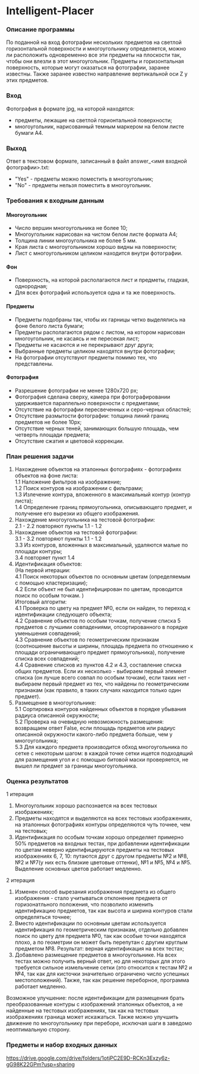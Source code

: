 # Intelligent-Placer
 
### Описание программы 
По поданной на вход фотографии нескольких предметов на светлой горизонтальной поверхности и многоугольнику определяется, можно ли расположить одновременно все эти предметы на плоскости так, чтобы они влезли в этот многоугольник. Предметы и горизонтальная поверхность, которые могут оказаться на фотографии, заранее известны. Также заранее известно направление вертикальной оси Z у этих предметов.

### Вход 
Фотография в формате jpg, на которой находятся:
  + предметы, лежащие на светлой горионтальной поверхности;
  + многоугольник, нарисованный темным маркером на белом листе бумаги А4.

### Выход 
Ответ в текстовом формате, записанный в файл answer_<имя входной фотографии>.txt:
  + "Yes" - предметы можно поместить в многоугольник;
  + "No" - предметы нельзя поместить в многоугольник.

### Требования к входным данным 
 #### Многоугольник
  + Число вершин многоугольника не более 10;
  + Многоугольник нарисован на чистом белом листе формата А4;
  + Толщина линии многоугольника не более 5 мм.
  + Края листа с многоугольником хорошо видны на поверхности;
  + Лист с многоугольником целиком находится внутри фотографии.
 #### Фон
  + Поверхность, на которой располагаются лист и предметы, гладкая, однородная;
  + Для всех фотографий используется одна и та же поверхность.
 #### Предметы
  + Предметы подобраны так, чтобы их гарницы четко выделялись на фоне белого листа бумаги;
  + Предметы располагаются рядом с листом, на котором нарисован многоугольник, не касаясь и не пересекая лист;
  + Предметы не касаются и не перекрывают друг друга;
  + Выбранные предметы целиком находятся внутри фотографии;
  + На фотографии отсутствуют предметы помимо тех, что представлены.
 #### Фотография
  + Разрешение фотографии не менее 1280x720 px;
  + Фотография сделана сверху, камера при фотографировании удерживается параллельно поверхности с предметами;
  + Отсутствие на фотографии пересвеченных и серо-черных областей;
  + Отсутствие размытости фотографии: толщина линий границ предметов не более 10px;
  + Отсутствие черных теней, занимающих большую площадь, чем четверть площади предмета;
  + Отсутствие сжатия и цветовой коррекции.


### План решения задачи
1. Нахождение объектов на эталонных фотографиях - фотографиях объектов на фоне листа:    
  1.1 Наложение фильтров на изображение;  
  1.2 Поиск контуров на изображении с фильтрами;  
  1.3 Излечение контура, вложенного в максимальный контур (контур листа);  
  1.4 Определение границ прямоугольника, описывающего предмет, и получение его вырезки из общего изображения.  
2. Нахождение многоугольника на тестовой фотографии:  
  2.1 - 2.2 повторяют пункты 1.1 - 1.2  
3. Нахождение объектов на тестовой фотографии:  
  3.1 - 3.2 повторяют пункты 1.1 - 1.2  
  3.3 Из контуров, вложенных в максимальный, удаляются малые по площади контуры;  
  3.4 повторяет пункт 1.4 
4. Идентификация объектов:  
  (На первой итерации:    
  4.1 Поиск некоторых объектов по основным цветам (определяемым с помощью кластеризации);  
  4.2 Если объект не был идентифицирован по цветам, проводится поиск по особым точкам.  )  
  Итоговый алгоритм:  
  4.1 Проверка по цвету на предмет №0, если он найден, то переход к идентификации следующего объекта;  
  4.2 Сравнение объектов по особым точкам, получение списка 5 предметов с лучшими совпадениями, отсортированного в порядке уменьшения совпадений;  
  4.3 Сравнение объектов по геометрическим признакам (соотношение высоты и ширины, площадь предмета по отношению к площади ограничивающего предмет прямоугольника), получение списка всех совпадений;  
  4.4 Сравнение списков из пунктов 4.2 и 4.3, составление списка общих предметов. Если их несколько - выбираем первый элемент списка (он лучше всего совпал по особым точкам), если таких нет - выбираем первый предмет из тех, что найдены по геометрическим признакам (как правило, в таких случаях находится только один предмет).  
5. Размещение в многоугольнике:  
  5.1 Сортировка контуров найденных объектов в порядке убывания радиуса описанной окружности;  
  5.2 Проверка на очевидную невозможность размещения: возвращаем ответ False, если площадь предметов или радиус описанной окружности какого-либо предмета больше, чем у многоугольника;  
  5.3 Для каждого предмета производится обход многоугольника по сетке с некоторым шагом: в каждой точке сетки ищется подходящий для размещения угол и с помощью битовой маски проверяется, не вышел ли предмет за границы многоугольника.  


### Оценка результатов
1 итерация  
  1. Многоугольник хорошо распознается на всех тестовых изображениях;  
  2. Предметы находятся и выделяются на всех тестовых изображениях, на эталонных фотографиях контуры определяются чуть точнее, чем на тестовых;  
  3. Идентификация по особым точкам хорошо определяет примерно 50% предметов на входных тестах, при добавлении идентификации по цветам неверно идентифицируются предметы на тестовых изображениях 6, 7, 10: путаются друг с другом предметы №2 и №8, №2 и №7(у них есть близкие цветовые оттенки), №1 и №5, №4 и №5. Выделение основных цветов работает медленно.  

2 итерация  
  1. Изменен способ вырезания изображения предмета из общего изображения - стало учитываться отклонение предмета от горизонатльного положения, что позволило изменить идентификацию предметов, так как высота и ширина контуров стали определяться точнее;  
  2. Вместо идентификации по основным цветам используется идентификация по геометрическим признакам, отдельно добавлен поиск по цвету для предмета №0, так как особые точки находятся плохо, а по геометрии он может быть перепутан с другим круглым предметом №8. Результат: верная идентификация на всех тестах;  
  3. Добавлено размещение предметов в многоугольнике. На всех тестах можно получить верный ответ, но для некоторых для этого требуется сильное измельчение сетки (это относится к тестам №2 и №4, так как для  кисточки значительно ограничено число успешных местоположений). Также, так как решение переборное, программа работает медленно.  

  Возможное улучшение: после идентификации для размещения брать преобразованные контуры с изображений эталонных объектов, а не найденные на тестовых изображениях, так как на тестовых изображениях граница может искажаться. Также можно улучшить движение по многоугольнику при переборе, исключая шаги в заведомо неоптимальную сторону.  
  

### Предметы и набор входных данных 
https://drive.google.com/drive/folders/1otjPC2E9D-RCKn3Exzy6z-gG98K22GPm?usp=sharing

